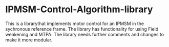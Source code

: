 # IPMSM-Control-Algorithm-library
This is a librarythat implements motor control for an IPMSM in the sychronous reference frame. The library has functionality for using Field weakening and MTPA. The library needs further comments and changes to make it more modular.
